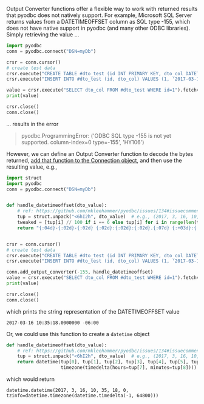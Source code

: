 Output Converter functions offer a flexible way to work with returned results that pyodbc does not natively support. For example, Microsoft SQL Server returns values from a DATETIMEOFFSET column as SQL type -155, which does not have native support in pyodbc (and many other ODBC libraries). Simply retrieving the value ...

```python
import pyodbc
conn = pyodbc.connect("DSN=myDb")

crsr = conn.cursor()
# create test data
crsr.execute("CREATE TABLE #dto_test (id INT PRIMARY KEY, dto_col DATETIMEOFFSET)")
crsr.execute("INSERT INTO #dto_test (id, dto_col) VALUES (1, '2017-03-16 10:35:18 -06:00')")

value = crsr.execute("SELECT dto_col FROM #dto_test WHERE id=1").fetchval()
print(value)

crsr.close()
conn.close()
```

... results in the error

> pyodbc.ProgrammingError: ('ODBC SQL type -155 is not yet supported.  column-index=0  type=-155', 'HY106')

However, we can define an Output Converter function to decode the bytes returned, [add that function to the Connection object](Connection#add_output_converter), and then use the resulting value, e.g., 

```python
import struct
import pyodbc
conn = pyodbc.connect("DSN=myDb")


def handle_datetimeoffset(dto_value):
    # ref: https://github.com/mkleehammer/pyodbc/issues/134#issuecomment-281739794
    tup = struct.unpack("<6hI2h", dto_value)  # e.g., (2017, 3, 16, 10, 35, 18, 0, -6, 0)
    tweaked = [tup[i] // 100 if i == 6 else tup[i] for i in range(len(tup))]
    return "{:04d}-{:02d}-{:02d} {:02d}:{:02d}:{:02d}.{:07d} {:+03d}:{:02d}".format(*tweaked)


crsr = conn.cursor()
# create test data
crsr.execute("CREATE TABLE #dto_test (id INT PRIMARY KEY, dto_col DATETIMEOFFSET)")
crsr.execute("INSERT INTO #dto_test (id, dto_col) VALUES (1, '2017-03-16 10:35:18 -06:00')")

conn.add_output_converter(-155, handle_datetimeoffset)
value = crsr.execute("SELECT dto_col FROM #dto_test WHERE id=1").fetchval()
print(value)

crsr.close()
conn.close()
```

which prints the string representation of the DATETIMEOFFSET value

```none
2017-03-16 10:35:18.0000000 -06:00
```
Or, we could use this function to create a `datetime` object

```python
def handle_datetimeoffset(dto_value):
    # ref: https://github.com/mkleehammer/pyodbc/issues/134#issuecomment-281739794
    tup = struct.unpack("<6hI2h", dto_value)  # e.g., (2017, 3, 16, 10, 35, 18, 0, -6, 0)
    return datetime(tup[0], tup[1], tup[2], tup[3], tup[4], tup[5], tup[6] // 1000,
                    timezone(timedelta(hours=tup[7], minutes=tup[8])))
```

which would return

```none
datetime.datetime(2017, 3, 16, 10, 35, 18, 0, tzinfo=datetime.timezone(datetime.timedelta(-1, 64800)))
```